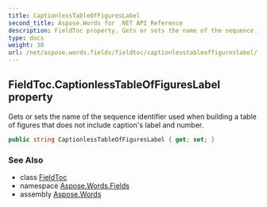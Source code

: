 ```yaml
---
title: CaptionlessTableOfFiguresLabel
second_title: Aspose.Words for .NET API Reference
description: FieldToc property. Gets or sets the name of the sequence identifier used when building a table of figures that does not include captions label and number in C#.
type: docs
weight: 30
url: /net/aspose.words.fields/fieldtoc/captionlesstableoffigureslabel/
---
```

## FieldToc.CaptionlessTableOfFiguresLabel property

Gets or sets the name of the sequence identifier used when building a table of figures that does not include caption's label and number.

```csharp
public string CaptionlessTableOfFiguresLabel { get; set; }
```

### See Also

* class [FieldToc](../)
* namespace [Aspose.Words.Fields](../../fieldtoc/)
* assembly [Aspose.Words](../../../)
